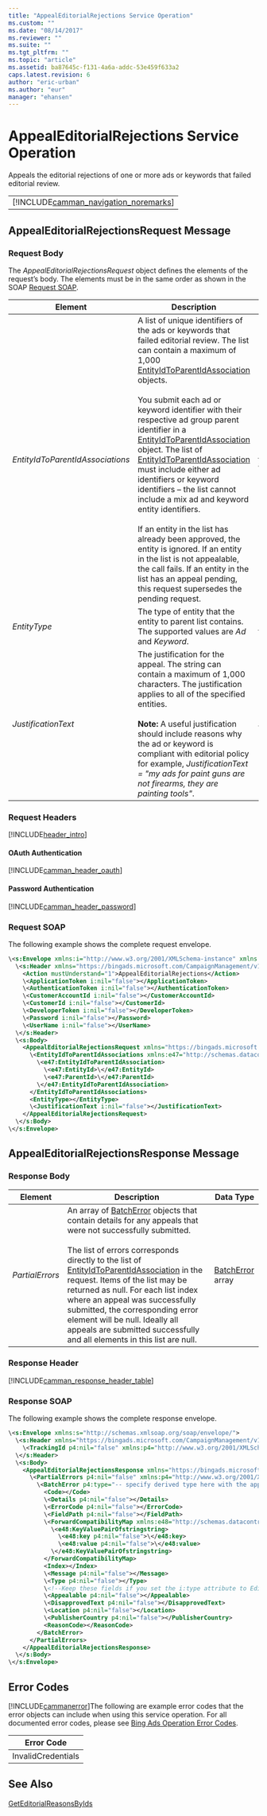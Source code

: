 ```yaml
---
title: "AppealEditorialRejections Service Operation"
ms.custom: ""
ms.date: "08/14/2017"
ms.reviewer: ""
ms.suite: ""
ms.tgt_pltfrm: ""
ms.topic: "article"
ms.assetid: ba87645c-f131-4a6a-addc-53e459f633a2
caps.latest.revision: 6
author: "eric-urban"
ms.author: "eur"
manager: "ehansen"
---
```

# AppealEditorialRejections Service Operation
Appeals the editorial rejections of one or more ads or keywords that failed editorial review.

||
|-|
|[!INCLUDE[camman_navigation_noremarks](../campaign-api/includes/camman-navigation-noremarks.md)]|

## <a name="request"></a>AppealEditorialRejectionsRequest Message

### Request Body
The *AppealEditorialRejectionsRequest* object defines the elements of the request’s body. The elements must be in the same order as shown in the SOAP [Request SOAP](#request_soap).

|Element|Description|Data Type|
|-----------|---------------|-------------|
|*EntityIdToParentIdAssociations*|A list of unique identifiers of the ads or keywords that failed editorial review. The list can contain a maximum of 1,000 [EntityIdToParentIdAssociation](../campaign-api/entityidtoparentidassociation-data-object.md) objects.<br /><br />You submit each ad or keyword identifier with their respective ad group parent identifier in a [EntityIdToParentIdAssociation](../campaign-api/entityidtoparentidassociation-data-object.md) object. The list of [EntityIdToParentIdAssociation](../campaign-api/entityidtoparentidassociation-data-object.md) must include either ad identifiers or keyword identifiers – the list cannot include a mix ad and keyword entity identifiers.<br /><br />If an entity in the list has already been approved, the entity is ignored. If an entity in the list is not appealable, the call fails. If an entity in the list has an appeal pending, this request supersedes the pending request.|[EntityIdToParentIdAssociation](../campaign-api/entityidtoparentidassociation-data-object.md) array|
|*EntityType*|The type of entity that the entity to parent list contains. The supported values are *Ad* and *Keyword*.|[EntityType](../campaign-api/entitytype-value-set.md)|
|*JustificationText*|The justification for the appeal. The string can contain a maximum of 1,000 characters. The justification applies to all of the specified entities.<br /><br />**Note:** A useful justification should include reasons why the ad or keyword is compliant with editorial policy for example, *JustificationText = "my ads for paint guns are not firearms, they are painting tools"*.|*string*|

### Request Headers
[!INCLUDE[header_intro](../campaign-api/includes/header-intro.md)]
#### OAuth Authentication
[!INCLUDE[camman_header_oauth](../campaign-api/includes/camman-header-oauth.md)]
#### Password Authentication
[!INCLUDE[camman_header_password](../campaign-api/includes/camman-header-password.md)]
### <a name="request_soap"></a>Request SOAP
The following example shows the complete request envelope.

```xml
\<s:Envelope xmlns:i="http://www.w3.org/2001/XMLSchema-instance" xmlns:s="http://schemas.xmlsoap.org/soap/envelope/">
  \<s:Header xmlns="https://bingads.microsoft.com/CampaignManagement/v11">
    <Action mustUnderstand="1">AppealEditorialRejections</Action>
    \<ApplicationToken i:nil="false"></ApplicationToken>
    \<AuthenticationToken i:nil="false"></AuthenticationToken>
    \<CustomerAccountId i:nil="false"></CustomerAccountId>
    \<CustomerId i:nil="false"></CustomerId>
    \<DeveloperToken i:nil="false"></DeveloperToken>
    \<Password i:nil="false"></Password>
    \<UserName i:nil="false"></UserName>
  \</s:Header>
  \<s:Body>
    <AppealEditorialRejectionsRequest xmlns="https://bingads.microsoft.com/CampaignManagement/v11">
      \<EntityIdToParentIdAssociations xmlns:e47="http://schemas.datacontract.org/2004/07/Microsoft.AdCenter.Advertiser.CampaignManagement.Api.DataContracts.V11" i:nil="false">
        \<e47:EntityIdToParentIdAssociation>
          \<e47:EntityId>\</e47:EntityId>
          \<e47:ParentId>\</e47:ParentId>
        \</e47:EntityIdToParentIdAssociation>
      </EntityIdToParentIdAssociations>
      <EntityType></EntityType>
      \<JustificationText i:nil="false"></JustificationText>
    </AppealEditorialRejectionsRequest>
  \</s:Body>
\</s:Envelope>
```

## <a name="response"></a>AppealEditorialRejectionsResponse Message

### <a name="Body_Elements"></a>Response Body

|Element|Description|Data Type|
|-----------|---------------|-------------|
|*PartialErrors*|An array of [BatchError](../campaign-api/batcherror-data-object.md) objects that contain details for any appeals that were not successfully submitted.<br /><br />The list of errors corresponds directly to the list of [EntityIdToParentIdAssociation](../campaign-api/entityidtoparentidassociation-data-object.md) in the request. Items of the list may be returned as null. For each list index where an appeal was successfully submitted, the corresponding error element will be null. Ideally all appeals are submitted successfully and all elements in this list are null.|[BatchError](../campaign-api/batcherror-data-object.md) array|

### <a name="Header_Elements"></a>Response Header
[!INCLUDE[camman_response_header_table](../campaign-api/includes/camman-response-header-table.md)]
### Response SOAP
The following example shows the complete response envelope.

```xml
\<s:Envelope xmlns:s="http://schemas.xmlsoap.org/soap/envelope/">
  \<s:Header xmlns="https://bingads.microsoft.com/CampaignManagement/v11">
    \<TrackingId p4:nil="false" xmlns:p4="http://www.w3.org/2001/XMLSchema-instance"></TrackingId>
  \</s:Header>
  \<s:Body>
    <AppealEditorialRejectionsResponse xmlns="https://bingads.microsoft.com/CampaignManagement/v11">
      \<PartialErrors p4:nil="false" xmlns:p4="http://www.w3.org/2001/XMLSchema-instance">
        \<BatchError p4:type="-- specify derived type here with the appropriate prefix --">
          <Code></Code>
          \<Details p4:nil="false"></Details>
          \<ErrorCode p4:nil="false"></ErrorCode>
          \<FieldPath p4:nil="false"></FieldPath>
          \<ForwardCompatibilityMap xmlns:e48="http://schemas.datacontract.org/2004/07/System.Collections.Generic" p4:nil="false">
            \<e48:KeyValuePairOfstringstring>
              \<e48:key p4:nil="false">\</e48:key>
              \<e48:value p4:nil="false">\</e48:value>
            \</e48:KeyValuePairOfstringstring>
          </ForwardCompatibilityMap>
          <Index></Index>
          \<Message p4:nil="false"></Message>
          \<Type p4:nil="false"></Type>
          \<!--Keep these fields if you set the i:type attribute to EditorialError-->
          \<Appealable p4:nil="false"></Appealable>
          \<DisapprovedText p4:nil="false"></DisapprovedText>
          \<Location p4:nil="false"></Location>
          \<PublisherCountry p4:nil="false"></PublisherCountry>
          <ReasonCode></ReasonCode>
        </BatchError>
      </PartialErrors>
    </AppealEditorialRejectionsResponse>
  \</s:Body>
\</s:Envelope>
```

## <a name="errors"></a>Error Codes
[!INCLUDE[cammanerror](../campaign-api/includes/cammanerror.md)]The following are example  error codes that the error objects can include when using this service operation. For all documented error codes, please see [Bing Ads Operation Error Codes](http://go.microsoft.com/fwlink/?LinkId=511884).

|Error Code|
|--------------|
|InvalidCredentials|

## See Also
[GetEditorialReasonsByIds](../campaign-api/geteditorialreasonsbyids-service-operation.md)

